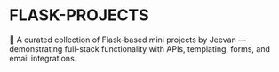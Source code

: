 # FLASK-PROJECTS
🧪 A curated collection of Flask-based mini projects by Jeevan — demonstrating full-stack functionality with APIs, templating, forms, and email integrations.
